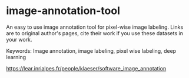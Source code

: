 # image-annotation-tool

An easy to use image annotation tool for pixel-wise image labeling. Links are to original author's pages, cite their work if you use these datasets in your work.

Keywords: Image annotation, image labeling, pixel wise labeling, deep learning

https://lear.inrialpes.fr/people/klaeser/software_image_annotation
